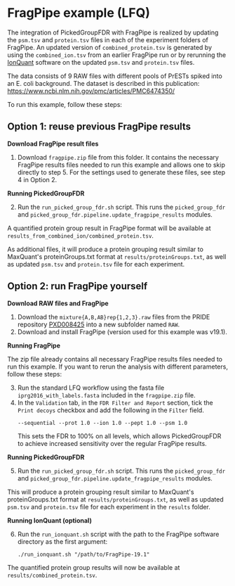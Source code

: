 # FragPipe example (LFQ)

The integration of PickedGroupFDR with FragPipe is realized by updating the `psm.tsv` and `protein.tsv` files in each of the experiment folders of FragPipe. An updated version of `combined_protein.tsv` is generated by using the `combined_ion.tsv` from an earlier FragPipe run or by rerunning the [IonQuant](https://ionquant.nesvilab.org/) software on the updated `psm.tsv` and `protein.tsv` files.

The data consists of 9 RAW files with different pools of PrESTs spiked into an E. coli background.
The dataset is described in this publication: https://www.ncbi.nlm.nih.gov/pmc/articles/PMC6474350/

To run this example, follow these steps:

## Option 1: reuse previous FragPipe results

**Download FragPipe result files**

1. Download `fragpipe.zip` file from this folder. It contains the necessary FragPipe results files needed to run this example and allows one to skip directly to step 5. For the settings used to generate these files, see step 4 in Option 2.

**Running PickedGroupFDR**

2. Run the `run_picked_group_fdr.sh` script. This runs the `picked_group_fdr` and `picked_group_fdr.pipeline.update_fragpipe_results` modules.

A quantified protein group result in FragPipe format will be available at `results_from_combined_ion/combined_protein.tsv`.

As additional files, it will produce a protein grouping result similar to MaxQuant's proteinGroups.txt format at `results/proteinGroups.txt`, as well as updated `psm.tsv` and `protein.tsv` file for each experiment.


## Option 2: run FragPipe yourself

**Download RAW files and FragPipe**

1. Download the `mixture{A,B,AB}rep{1,2,3}.raw` files from the PRIDE repository [PXD008425](https://www.ebi.ac.uk/pride/archive/projects/PXD008425) into a new subfolder named `RAW`.
2. Download and install FragPipe (version used for this example was v19.1).

**Running FragPipe**

The zip file already contains all necessary FragPipe results files needed to run this example. 
If you want to rerun the analysis with different parameters, follow these steps:

3. Run the standard LFQ workflow using the fasta file `iprg2016_with_labels.fasta` included in the `fragpipe.zip` file.
4. In the `Validation` tab, in the `FDR Filter and Report` section, tick the `Print decoys` checkbox and add the following in the `Filter` field.
   ```
   --sequential --prot 1.0 --ion 1.0 --pept 1.0 --psm 1.0
   ```
   This sets the FDR to 100% on all levels, which allows PickedGroupFDR to achieve increased sensitivity over the regular FragPipe results.

**Running PickedGroupFDR**

5. Run the `run_picked_group_fdr.sh` script. This runs the `picked_group_fdr` and `picked_group_fdr.pipeline.update_fragpipe_results` modules.

This will produce a protein grouping result similar to MaxQuant's proteinGroups.txt format at `results/proteinGroups.txt`, as well as updated `psm.tsv` and `protein.tsv` file for each experiment in the `results` folder.

**Running IonQuant (optional)**

6. Run the `run_ionquant.sh` script with the path to the FragPipe software directory as the first argument:
   ```
   ./run_ionquant.sh "/path/to/FragPipe-19.1"
   ```

The quantified protein group results will now be available at `results/combined_protein.tsv`.